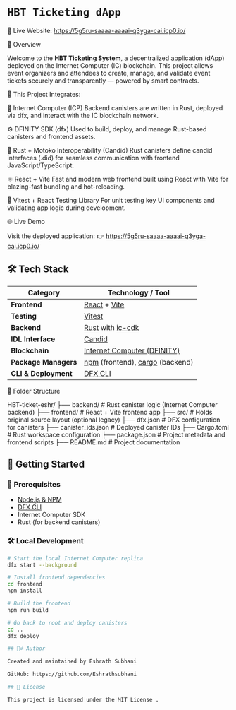 # `HBT Ticketing dApp`

🔗 Live Website: https://5g5ru-saaaa-aaaai-q3yga-cai.icp0.io/

📌 Overview

Welcome to the **HBT Ticketing System**, a decentralized application (dApp) deployed on the Internet Computer (IC) blockchain. This project allows event organizers and attendees to create, manage, and validate event tickets securely and transparently — powered by smart contracts.

🔗 This Project Integrates:

🎯 Internet Computer (ICP)
Backend canisters are written in Rust, deployed via dfx, and interact with the IC blockchain network.

⚙️ DFINITY SDK (dfx)
Used to build, deploy, and manage Rust-based canisters and frontend assets.

🦀 Rust + Motoko Interoperability (Candid)
Rust canisters define candid interfaces (.did) for seamless communication with frontend JavaScript/TypeScript.

⚛️ React + Vite
Fast and modern web frontend built using React with Vite for blazing-fast bundling and hot-reloading.

🧪 Vitest + React Testing Library
For unit testing key UI components and validating app logic during development.

🌐 Live Demo

Visit the deployed application: 👉 https://5g5ru-saaaa-aaaai-q3yga-cai.icp0.io/



## 🛠 Tech Stack

| Category                         | Technology / Tool                                                                             |
|----------------------------------|-----------------------------------------------------------------------------------------------|
| **Frontend**                     | [React](https://reactjs.org/) + [Vite](https://vitejs.dev/)                                   |
| **Testing**                      | [Vitest](https://vitest.dev/)                                                                 |
| **Backend**                      | [Rust](https://www.rust-lang.org/) with [ic-cdk](https://docs.rs/ic-cdk)                      |
| **IDL Interface**                | [Candid](https://internetcomputer.org/docs/current/developer-docs/backend/candid/)            |
| **Blockchain**                   | [Internet Computer (DFINITY)](https://internetcomputer.org/)                                  |
| **Package Managers**             | [npm](https://www.npmjs.com/) (frontend), [cargo](https://doc.rust-lang.org/cargo/) (backend) |
| **CLI & Deployment**             | [DFX CLI](https://internetcomputer.org/docs/current/developer-docs/setup/dfx-cli/)            |

📁 Folder Structure

HBT-ticket-eshr/
├── backend/                  # Rust canister logic (Internet Computer backend)
├── frontend/                 # React + Vite frontend app
├── src/                      # Holds original source layout (optional legacy)
├── dfx.json                  # DFX configuration for canisters
├── canister_ids.json         # Deployed canister IDs
├── Cargo.toml                # Rust workspace configuration
├── package.json              # Project metadata and frontend scripts
├── README.md                 # Project documentation


## 🚀 Getting Started

### 🔧 Prerequisites

- [Node.js & NPM](https://nodejs.org/)
- [DFX CLI](https://internetcomputer.org/docs/current/developer-docs/setup/install)
- Internet Computer SDK
- Rust (for backend canisters)

### 🛠️ Local Development

```bash
# Start the local Internet Computer replica
dfx start --background

# Install frontend dependencies
cd frontend
npm install

# Build the frontend
npm run build

# Go back to root and deploy canisters
cd ..
dfx deploy

## 🙋‍♂️ Author

Created and maintained by Eshrath Subhani

GitHub: https://github.com/Eshrathsubhani

## 📄 License

This project is licensed under the MIT License . 



